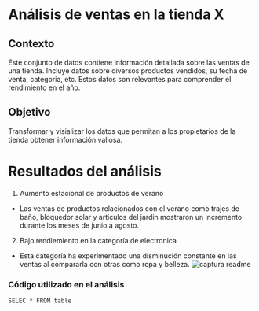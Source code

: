 # Análisis de ventas en la tienda X

## Contexto
Este conjunto de datos contiene información detallada sobre las ventas de una tienda. Incluye datos sobre diversos productos vendidos, su fecha de venta, categoria, etc.
Estos datos son relevantes para comprender el rendimiento en el año.

## Objetivo
Transformar y visializar los datos que permitan a los propietarios de la tienda obtener información valiosa.

# Resultados del análisis

1. Aumento estacional de productos de verano
 - Las ventas de productos relacionados con el verano como trajes de baño, bloquedor solar y articulos del jardin mostraron un incremento durante los meses de junio a agosto.

2. Bajo rendiemiento en la categoría de electronica
 - Esta categoría ha experimentado una disminución constante en las ventas al compararla con otras como ropa y belleza.
![captura readme](https://github.com/ZairaPuente/MicrosoftExcel/assets/174209687/2aec5e9c-11b1-4bf2-8125-dc98e6549293)

### Código utilizado en el análisis
` SELEC * FROM table `
